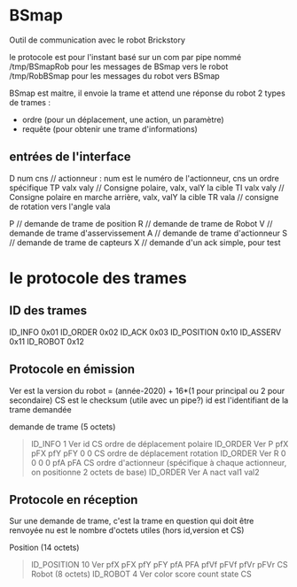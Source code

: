 # BSmap
Outil de communication avec le robot Brickstory 

le protocole est pour l'instant basé sur un com par pipe nommé
/tmp/BSmapRob pour les messages de BSmap vers le robot
/tmp/RobBSmap pour les messages du robot vers BSmap

BSmap est maitre, il envoie la trame et attend une réponse du robot
2 types de trames :
- ordre (pour un déplacement, une action, un paramètre)
- requête (pour obtenir une trame d'informations)

## entrées de l'interface
D num cns // actionneur : num est le numéro de l'actionneur, cns un ordre spécifique
TP valx valy // Consigne polaire, valx, valY la cible
TI valx valy // Consigne polaire en marche arrière, valx, valY la cible
TR vala // consigne de rotation vers l'angle vala

P // demande de trame de position
R // demande de trame de Robot
V // demande de trame d'asservissement
A // demande de trame d'actionneur
S // demande de trame de capteurs
X // demande d'un ack simple, pour test

# le protocole des trames
## ID des trames
ID_INFO 0x01
ID_ORDER 0x02
ID_ACK 0x03
ID_POSITION 0x10
ID_ASSERV 0x11
ID_ROBOT 0x12

## Protocole en émission

Ver est la version du robot = (année-2020) + 16*(1 pour principal ou 2 pour secondaire)
CS est le checksum (utile avec un pipe?)
id est l'identifiant de la trame demandée

demande de trame (5 octets)
> ID_INFO 1 Ver id CS
ordre de déplacement polaire
> ID_ORDER Ver P pfX pFX pfY pFY 0 0 CS
ordre de déplacement rotation
> ID_ORDER Ver R 0 0 0 0 pfA pFA CS
ordre d'actionneur (spécifique à chaque actionneur, on positionne 2 octets de base)
> ID_ORDER Ver A nact val1 val2

## Protocole en réception
Sur une demande de trame, c'est la trame en question qui doit être renvoyée
nu est le nombre d'octets utiles (hors id,version et CS)

Position (14 octets)
> ID_POSITION 10 Ver pfX pFX pfY pFY pfA PFA pfVf pFVf pfVr pFVr CS 
Robot (8 octets)
> ID_ROBOT 4 Ver color score count state CS